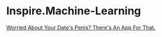 # Inspire.Machine-Learning
[Worried About Your Date's Penis? There's An App For That.](https://youtu.be/LSkyeAYPihs)
